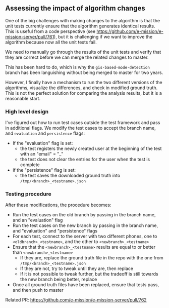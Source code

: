 ## Assessing the impact of algorithm changes ##

One of the big challenges with making changes to the algorithm is that the unit
tests currently ensure that the algorithm generates identical results. This is
useful from a code perspective (see
https://github.com/e-mission/e-mission-server/pull/761), but it is challenging
if we want to improve the algorithm because now all the unit tests fail.

We need to manually go through the results of the unit tests and verify that
they are correct before we can merge the related changes to master.

This has been hard to do, which is why the `gis-based-mode-detection` branch
has been languishing without being merged to master for two years.

However, I finally have a mechanism to run the two different versions of the
algorithms, visualize the differences, and check in modified ground truth. This
is not the perfect solution for comparing the analysis results, but it is a
reasonable start.

### High level design ###

I've figured out how to run test cases outside the test framework and pass in additional flags. 
We modify the test cases to accept the branch name, and `evaluation` and `persistence` flags:
  - If the "evaluation" flag is set:
      - the test registers the newly created user at the beginning of the test with an "email" = "<branch>_<testname>"
      - the test does not clear the entries for the user when the test is complete
  - if the "persistence" flag is set:
      - the test saves the downloaded ground truth into `/tmp/<branch>_<testname>.json`

### Testing procedure ###

After these modifications, the procedure becomes:
- Run the test cases on the old branch by passing in the branch name, and an "evaluation" flag
- Run the test cases on the new branch by passing in the branch name, and "evaluation" and "persistence" flags
- For each test, connect to the server with two different phones, one to `<oldbranch>_<testname>`, and the other to `<newbranch>_<testname>`
- Ensure that the `<newbranch>_<testname>` results are equal to or better than `<newbranch>_<testname>`
    - If they are, replace the ground truth file in the repo with the one from `/tmp/<branch>_<testname>.json`
    - If they are not, try to tweak until they are, then replace
    - If it is not possible to tweak further, but the tradeoff is still towards the new branch being better, replace
- Once all ground truth files have been replaced, ensure that tests pass, and then push to master

Related PR: https://github.com/e-mission/e-mission-server/pull/762
